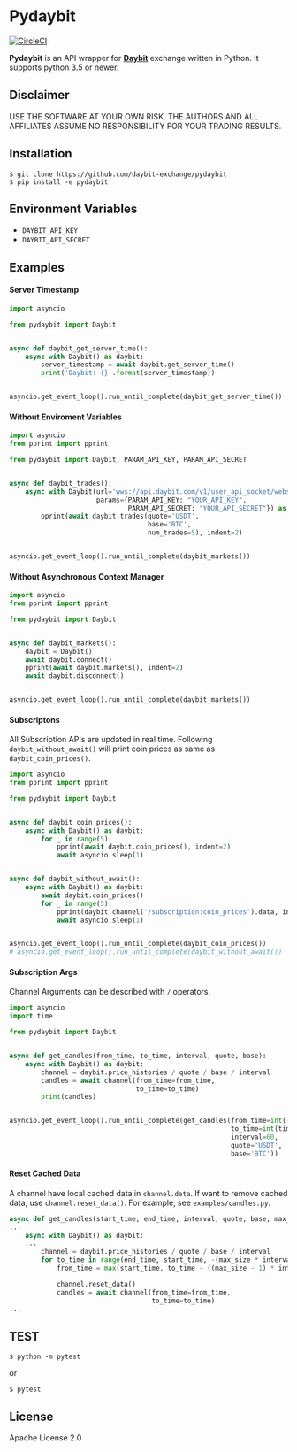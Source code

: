 # Pydaybit
[![CircleCI](https://circleci.com/gh/daybit-exchange/pydaybit.svg?shield=svg&circle-token=b7d9eaa9d871c3421f8ca3583be4a379f9b6b856)](https://circleci.com/gh/daybit-exchange/pydaybit)

**Pydaybit** is an API wrapper for [**Daybit**](https://www.daybit.com) exchange  written in Python.
It supports python 3.5 or newer.
   
## Disclaimer

USE THE SOFTWARE AT YOUR OWN RISK. THE AUTHORS AND ALL AFFILIATES ASSUME NO RESPONSIBILITY FOR YOUR TRADING RESULTS.

## Installation

    $ git clone https://github.com/daybit-exchange/pydaybit
    $ pip install -e pydaybit

## Environment Variables
* `DAYBIT_API_KEY`
* `DAYBIT_API_SECRET`

## Examples


#### Server Timestamp
```python
import asyncio

from pydaybit import Daybit


async def daybit_get_server_time():
    async with Daybit() as daybit:
        server_timestamp = await daybit.get_server_time()
        print('Daybit: {}'.format(server_timestamp))


asyncio.get_event_loop().run_until_complete(daybit_get_server_time())
```

#### Without Enviroment Variables
```python
import asyncio
from pprint import pprint

from pydaybit import Daybit, PARAM_API_KEY, PARAM_API_SECRET


async def daybit_trades():
    async with Daybit(url='wws://api.daybit.com/v1/user_api_socket/websocket',
                      params={PARAM_API_KEY: "YOUR_API_KEY",
                              PARAM_API_SECRET: "YOUR_API_SECRET"}) as daybit:
        pprint(await daybit.trades(quote='USDT',
                                   base='BTC',
                                   num_trades=5), indent=2)


asyncio.get_event_loop().run_until_complete(daybit_markets())
```

#### Without Asynchronous Context Manager
```python
import asyncio
from pprint import pprint

from pydaybit import Daybit


async def daybit_markets():
    daybit = Daybit()
    await daybit.connect()
    pprint(await daybit.markets(), indent=2)
    await daybit.disconnect()


asyncio.get_event_loop().run_until_complete(daybit_markets())
```

#### Subscriptons
All Subscription APIs are updated in real time. Following `daybit_without_await()` will print coin prices as same as `daybit_coin_prices()`.
```python
import asyncio
from pprint import pprint

from pydaybit import Daybit


async def daybit_coin_prices():
    async with Daybit() as daybit:
        for _ in range(5):
            pprint(await daybit.coin_prices(), indent=2)
            await asyncio.sleep(1)


async def daybit_without_await():
    async with Daybit() as daybit:
        await daybit.coin_prices()
        for _ in range(5):
            pprint(daybit.channel('/subscription:coin_prices').data, indent=2)
            await asyncio.sleep(1)


asyncio.get_event_loop().run_until_complete(daybit_coin_prices())
# asyncio.get_event_loop().run_until_complete(daybit_without_await())
```

#### Subscription Args
Channel Arguments can be described with `/` operators.
```python
import asyncio
import time

from pydaybit import Daybit


async def get_candles(from_time, to_time, interval, quote, base):
    async with Daybit() as daybit:
        channel = daybit.price_histories / quote / base / interval
        candles = await channel(from_time=from_time,
                                to_time=to_time)
        print(candles)


asyncio.get_event_loop().run_until_complete(get_candles(from_time=int((time.time() - 1000) * 1000),
                                                        to_time=int(time.time() * 1000),
                                                        interval=60,
                                                        quote='USDT',
                                                        base='BTC'))
```

#### Reset Cached Data
A channel have local cached data in `channel.data`. If want to remove cached data, use `channel.reset_data()`. 
For example, see `examples/candles.py`.

```python
async def get_candles(start_time, end_time, interval, quote, base, max_size=100, candle_type=float):
...
    async with Daybit() as daybit:
    ...
        channel = daybit.price_histories / quote / base / interval
        for to_time in range(end_time, start_time, -(max_size * interval * 1000)):
            from_time = max(start_time, to_time - ((max_size - 1) * interval * 1000))

            channel.reset_data()
            candles = await channel(from_time=from_time,
                                    to_time=to_time)
...
```


## TEST

    $ python -m pytest
or  

    $ pytest


## License

Apache License 2.0
